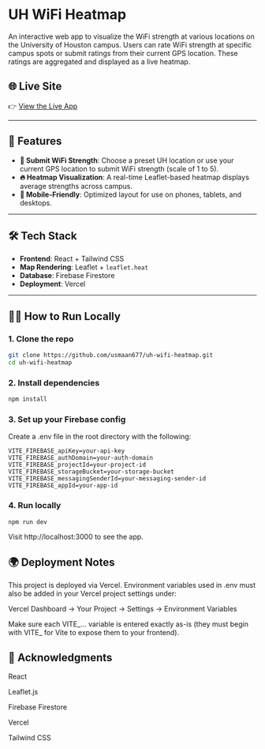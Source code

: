 # UH WiFi Heatmap

An interactive web app to visualize the WiFi strength at various locations on the University of Houston campus. Users can rate WiFi strength at specific campus spots or submit ratings from their current GPS location. These ratings are aggregated and displayed as a live heatmap.

## 🌐 Live Site

👉 [View the Live App](https://uh-wi-fi-heatmap-4g7c.vercel.app/)  

---

## 🚀 Features

- **📍 Submit WiFi Strength**: Choose a preset UH location or use your current GPS location to submit WiFi strength (scale of 1 to 5).
- **🔥 Heatmap Visualization**: A real-time Leaflet-based heatmap displays average strengths across campus.
- **📱 Mobile-Friendly**: Optimized layout for use on phones, tablets, and desktops.

---

## 🛠 Tech Stack

- **Frontend**: React + Tailwind CSS
- **Map Rendering**: Leaflet + `leaflet.heat`
- **Database**: Firebase Firestore
- **Deployment**: Vercel

---

## 🧑‍💻 How to Run Locally

### 1. Clone the repo

```bash
git clone https://github.com/usmaan677/uh-wifi-heatmap.git
cd uh-wifi-heatmap
```
### 2. Install dependencies
```bash
npm install
```

### 3. Set up your Firebase config
Create a .env file in the root directory with the following:

```
VITE_FIREBASE_apiKey=your-api-key
VITE_FIREBASE_authDomain=your-auth-domain
VITE_FIREBASE_projectId=your-project-id
VITE_FIREBASE_storageBucket=your-storage-bucket
VITE_FIREBASE_messagingSenderId=your-messaging-sender-id
VITE_FIREBASE_appId=your-app-id
```
### 4. Run locally
```
npm run dev
```
Visit http://localhost:3000 to see the app.

## 🌍 Deployment Notes
This project is deployed via Vercel.
Environment variables used in .env must also be added in your Vercel project settings under:

Vercel Dashboard → Your Project → Settings → Environment Variables

Make sure each VITE_... variable is entered exactly as-is (they must begin with VITE_ for Vite to expose them to your frontend).


## 🙌 Acknowledgments
React

Leaflet.js

Firebase Firestore

Vercel

Tailwind CSS
